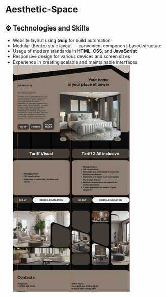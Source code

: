 # Aesthetic-Space
## ⚙️ Technologies and Skills

- Website layout using **Gulp** for build automation  
- Modular (Bento) style layout — convenient component-based structure  
- Usage of modern standards in **HTML**, **CSS**, and **JavaScript**  
- Responsive design for various devices and screen sizes  
- Experience in creating scalable and maintainable interfaces
 ![Главный экран](docs/images/bento.png)
